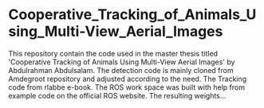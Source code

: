 # Cooperative_Tracking_of_Animals_Using_Multi-View_Aerial_Images
This repository contain the code used in the master thesis titled 'Cooperative Tracking of Animals Using Multi-View Aerial Images' by Abdulrahman Abdulsalam.
The detection code is mainly cloned from Amdegroot repository and adjusted according to the need.
The Tracking code from rlabbe e-book.
The ROS work space was built with help from example code on the official ROS website.
The resulting weights...
